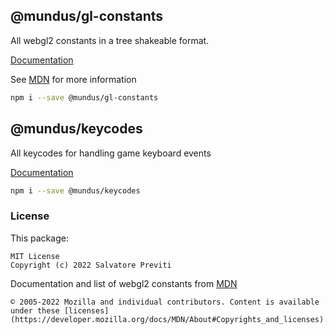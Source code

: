 ## @mundus/gl-constants

All webgl2 constants in a tree shakeable format.

[Documentation](packages/gl-constants/README.md)

See [MDN](https://developer.mozilla.org/en-US/docs/Web/API/WebGL_API/Constants) for more information

```sh
npm i --save @mundus/gl-constants
```

## @mundus/keycodes

All keycodes for handling game keyboard events

[Documentation](packages/keycodes/README.md)

```sh
npm i --save @mundus/keycodes
```

### License

This package:

    MIT License
    Copyright (c) 2022 Salvatore Previti

Documentation and list of webgl2 constants from [MDN](https://developer.mozilla.org/en-US/docs/Web/API/WebGL_API/Constants)

    © 2005-2022 Mozilla and individual contributors. Content is available under these [licenses](https://developer.mozilla.org/docs/MDN/About#Copyrights_and_licenses).
